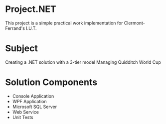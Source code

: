 # Project.NET
This project is a simple practical work implementation for Clermont-Ferrand's I.U.T.

# Subject
Creating a .NET solution with a 3-tier model
Managing Quidditch World Cup

# Solution Components
- Console Application
- WPF Application
- Microsoft SQL Server
- Web Service
- Unit Tests
